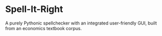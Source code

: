 # Spell-It-Right
A purely Pythonic spellchecker with an integrated user-friendly GUI, built from an economics textbook corpus.
